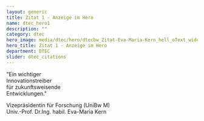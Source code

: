 ```yaml
---
layout: generic
title: Zitat 1 - Anzeige im Hero
name: dtec_hero1
description: ""
category: dtec
hero_image: media/dtec/hero/dtecbw_Zitat-Eva-Maria-Kern_hell_oText_wide.jpg
hero_title: Zitat 1 - Anzeige im Hero
department: DTEC
slider: dtec_citations
---
```

<p>
"Ein wichtiger<br /> 
Innovationstreiber<br />
für zukunftsweisende<br />
Entwicklungen."
</p>
<p class="text_small">
	Vizepräsidentin für Forschung (UniBw M)<br />
	Univ.-Prof. Dr.Ing. habil. Eva-Maria Kern
</p>

